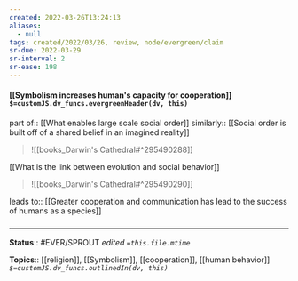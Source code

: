 ```yaml
---
created: 2022-03-26T13:24:13 
aliases:
  - null
tags: created/2022/03/26, review, node/evergreen/claim
sr-due: 2022-03-29
sr-interval: 2
sr-ease: 198
---
```


#### [[Symbolism increases human's capacity for cooperation]] `$=customJS.dv_funcs.evergreenHeader(dv, this)`

part of:: [[What enables large scale social order]] 
similarly:: [[Social order is built off of a shared belief in an imagined reality]]

> ![[books_Darwin's Cathedral#^295490288]]

[[What is the link between evolution and social behavior]]
> ![[books_Darwin's Cathedral#^295490290]]

leads to:: [[Greater cooperation and communication has lead to the success of humans as a species]]
### <hr class="footnote"/>

**Status**:: #EVER/SPROUT
*edited `=this.file.mtime`*

**Topics**:: [[religion]], [[Symbolism]], [[cooperation]], [[human behavior]]
*`$=customJS.dv_funcs.outlinedIn(dv, this)`*
